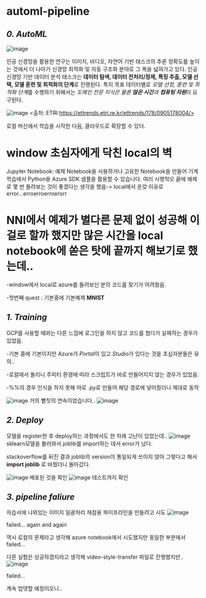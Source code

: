 # automl-pipeline

## ***0. AutoML***
![image](https://user-images.githubusercontent.com/46089347/68933580-4cbce680-07d8-11ea-9230-190e80ab18f4.png)

인공 신경망을 활용한 연구는 이미지, 비디오, 자연어 기반 태스크의 추론 정확도를 높이는 것에서 더 나아가 신경망 최적화 및 자동 구조화 분야로 그 폭을 넓혀가고 있다. 인공 신경망 기반 데이터 분석 태스크는 **데이터 탐색, 데이터 전처리/정제, 특징 추출, 모델 선택, 모델 훈련 및 최적화의 단계**로 진행된다. 특히 목표 데이터별로 *모델 선정, 훈련 및 최적화 단계*를 수행하기 위해서는 *도메인 전문 지식은 물론 **많은 시간**과 **컴퓨팅 자원***이 요구된다. 

![image](https://user-images.githubusercontent.com/46089347/68935760-7415b280-07dc-11ea-86a4-dde93e33ec79.png)
<출처: ETRI https://ettrends.etri.re.kr/ettrends/178/0905178004/>


로컬 머신에서 학습을 시작한 다음, 클라우드로 확장할 수 있다.

# window 초심자에게 닥친 local의 벽
Jupyter Notebook: 예제 Notebook을 사용하거나 고유한 Notebook을 만들어 기계 학습에서 Python용 Azure SDK 샘플을 활용할 수 있습니다.
여러 시행착오 끝에 예제로 몇 번 돌려보는 것이 좋겠다는 생각을 했음-> local에서 온갖 이유로 error...erroerroerroerorr

# NNI에서 예제가 별다른 문제 없이 성공해 이걸로 할까 했지만 많은 시간을 local notebook에 쏟은 탓에 끝까지 해보기로 했는데..
-window에서 local로 azure를 돌려보신 분의 코드를 찾기가 어려웠음.

-첫번째 quest : 기본중에 기본예제 **MNIST**
## ***1. Training***
GCP를 사용할 때와는 다른 느낌에 로그인을 하지 않고 코드를 쳤다가 실패하는 경우가 있었음.

-기본 중에 기본이지만 Azure가 
*Portal*이 있고 *Studio*가 있다는 것을 초심자분들은 유의..

-로컬에서 돌리니 주피터 환경에 따라 스크립트가 바로 만들어지지 않는 경우가 있었음.

-%%의 경우 인식을 하지 못해 따로 .py로 만들어 해당 경로에 넣어줬더니 제대로 동작

![image](https://user-images.githubusercontent.com/46089347/68934498-1da77480-07da-11ea-85a1-c3cbfc3a4d6a.png)
거의 뻘짓의 연속이었습니다..
![image](https://user-images.githubusercontent.com/46089347/68934638-5f381f80-07da-11ea-9252-5c10abbfb952.png)

## ***2. Deploy***
모델을 register한 후 deploy하는 과정에서도 한 차례 고난이 있었는데..
![image](https://user-images.githubusercontent.com/46089347/68934898-eb4a4700-07da-11ea-9e62-ec189f76ae57.png)
sklearn모델을 불러와서 joblib를 import하는 데서 error가 났다. 

stackoverflow를 뒤진 결과 joblib의 version이 통일되게 쓰이지 않아 그렇다고 해서 **import joblib** 로 바꿨더니 돌아갔다.

![image](https://user-images.githubusercontent.com/46089347/68936566-3023ad00-07de-11ea-8f7f-70658ddbc43b.png)
배포된 것을 확인
![image](https://user-images.githubusercontent.com/46089347/68936629-4fbad580-07de-11ea-87fc-2994843d6209.png)
테스트까지 확인

## ***3. pipeline faliure***
자습서에 나와있는 이미지 일괄처리 채점용 파이프라인을 만들려고 시도
![image](https://user-images.githubusercontent.com/46089347/68936872-b8a24d80-07de-11ea-82b9-f15295fde398.png)

failed... again and again

역시 로컬의 문제라고 생각해 azure notebook에서 시도했지만 동일한 부분에서 failed...

다른 실험은 성공하겠지라고 생각해 video-style-transfer 파일로 진행했지만..
![image](https://user-images.githubusercontent.com/46089347/68937075-1d5da800-07df-11ea-8178-fabc72ce3d62.png)

failed...

계속 업뎃할 예정이오니.. 

